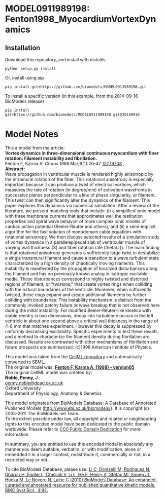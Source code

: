 # MODEL0911989198: Fenton1998_MyocardiumVortexDynamics

## Installation

Download this repository, and install with distutils

`python setup.py install`

Or, install using pip

`pip install git+https://github.com/biomodels/MODEL0911989198.git`

To install a specific version (in this example, from the 2014-09-16 BioModels release)

`pip install git+https://github.com/biomodels/MODEL0911989198.git@20140916`


# Model Notes


This a model from the article:  
**Vortex dynamics in three-dimensional continuous myocardium with fiber rotation: Filament instability and fibrillation.**   
Fenton F, Karma A. _Chaos_ 1998 Mar;8(1):20-47
[12779708](http://www.ncbi.nlm.nih.gov/pubmed/12779708) ,  
**Abstract:**   
Wave propagation in ventricular muscle is rendered highly anisotropic by the
intramural rotation of the fiber. This rotational anisotropy is especially
important because it can produce a twist of electrical vortices, which
measures the rate of rotation (in degree/mm) of activation wavefronts in
successive planes perpendicular to a line of phase singularity, or filament.
This twist can then significantly alter the dynamics of the filament. This
paper explores this dynamics via numerical simulation. After a review of the
literature, we present modeling tools that include: (i) a simplified ionic
model with three membrane currents that approximates well the restitution
properties and spiral wave behavior of more complex ionic models of cardiac
action potential (Beeler-Reuter and others), and (ii) a semi-implicit
algorithm for the fast solution of monodomain cable equations with rotational
anisotropy. We then discuss selected results of a simulation study of vortex
dynamics in a parallelepipedal slab of ventricular muscle of varying wall
thickness (S) and fiber rotation rate (theta(z)). The main finding is that
rotational anisotropy generates a sufficiently large twist to destabilize a
single transmural filament and cause a transition to a wave turbulent state
characterized by a high density of chaotically moving filaments. This
instability is manifested by the propagation of localized disturbances along
the filament and has no previously known analog in isotropic excitable media.
These disturbances correspond to highly twisted and distorted regions of
filament, or "twistons," that create vortex rings when colliding with the
natural boundaries of the ventricle. Moreover, when sufficiently twisted,
these rings expand and create additional filaments by further colliding with
boundaries. This instability mechanism is distinct from the commonly invoked
patchy failure or wave breakup that is not observed here during the initial
instability. For modified Beeler-Reuter-like kinetics with stable reentry in
two dimensions, decay into turbulence occurs in the left ventricle in about
one second above a critical wall thickness in the range of 4-6 mm that matches
experiment. However this decay is suppressed by uniformly decreasing
excitability. Specific experiments to test these results, and a method to
characterize the filament density during fibrillation are discussed. Results
are contrasted with other mechanisms of fibrillation and future prospects are
summarized. (c)1998 American Institute of Physics.

This model was taken from the [CellML
repository](http://www.cellml.org/models) and automatically converted to SBML.  
The original model was: [ **Fenton F, Karma A. (1998) - version05**
](http://www.cellml.org/models/fenton_karma_1998_version05)  
The original CellML model was created by:  
**Noble, Penny, J**   
penny.noble@dpag.ox.ac.uk  
Oxford University  
Department of Physiology, Anatomy & Genetics  

This model originates from BioModels Database: A Database of Annotated
Published Models (http://www.ebi.ac.uk/biomodels/). It is copyright (c)
2005-2011 The BioModels.net Team.  
To the extent possible under law, all copyright and related or neighbouring
rights to this encoded model have been dedicated to the public domain
worldwide. Please refer to [CC0 Public Domain
Dedication](http://creativecommons.org/publicdomain/zero/1.0/) for more
information.

In summary, you are entitled to use this encoded model in absolutely any
manner you deem suitable, verbatim, or with modification, alone or embedded it
in a larger context, redistribute it, commercially or not, in a restricted way
or not..  
  
To cite BioModels Database, please use: [Li C, Donizelli M, Rodriguez N,
Dharuri H, Endler L, Chelliah V, Li L, He E, Henry A, Stefan MI, Snoep JL,
Hucka M, Le Novère N, Laibe C (2010) BioModels Database: An enhanced, curated
and annotated resource for published quantitative kinetic models. BMC Syst
Biol., 4:92.](http://www.ncbi.nlm.nih.gov/pubmed/20587024)


